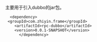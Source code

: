 
主要用于引入dubbo的jar包。

```
  <dependency>
 <groupId>com.zhiyin.frame</groupId>
    <artifactId>rpc-dubbo</artifactId>
    <version>0.0.1-SNAPSHOT</version>
      </dependency>
```